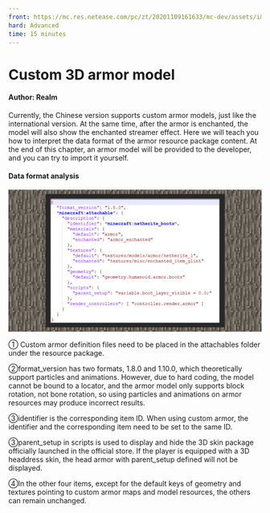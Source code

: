 ```yaml
--- 
front: https://mc.res.netease.com/pc/zt/20201109161633/mc-dev/assets/img/3_1.f375f404.jpg 
hard: Advanced 
time: 15 minutes 
--- 
```

# Custom 3D armor model 


#### Author: Realm 



Currently, the Chinese version supports custom armor models, just like the international version. At the same time, after the armor is enchanted, the model will also show the enchanted streamer effect. Here we will teach you how to interpret the data format of the armor resource package content. At the end of this chapter, an armor model will be provided to the developer, and you can try to import it yourself. 



#### Data format analysis 

![](./images/3_1.jpg) 

① Custom armor definition files need to be placed in the attachables folder under the resource package. 

②format_version has two formats, 1.8.0 and 1.10.0, which theoretically support particles and animations. However, due to hard coding, the model cannot be bound to a locator, and the armor model only supports block rotation, not bone rotation, so using particles and animations on armor resources may produce incorrect results. 

③identifier is the corresponding item ID. When using custom armor, the identifier and the corresponding item need to be set to the same ID. 

③parent_setup in scripts is used to display and hide the 3D skin package officially launched in the official store. If the player is equipped with a 3D headdress skin, the head armor with parent_setup defined will not be displayed. 

④In the other four items, except for the default keys of geometry and textures pointing to custom armor maps and model resources, the others can remain unchanged.